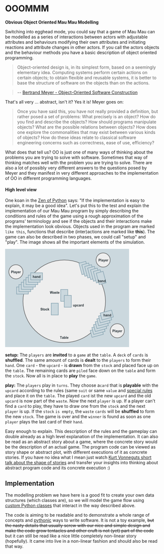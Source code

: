 # OOOMMM

**Obvious Object Oriented Mau Mau Modelling**

Switching into egghead mode, you could say that a game of Mau Mau can be modelled as a series of interactions between actors with adjustable attributes and behaviours modifying their own attributes and initiating reactions and attribute changes in other actors. If you call the actors objects and the behaviour methods you have a basic description of object oriented programming.

> Object-oriented design is, in its simplest form, based on a seemingly elementary idea. Computing systems perform certain actions on certain objects; to obtain flexible and reusable systems, it is better to base the structure of software on the objects than on the actions. 

> -- [Bertrand Meyer - Object-Oriented Software Construction](http://www.win.tue.nl/~wstomv/quotes/meyer.pdf) 

That's all very ... abstract, isn't it? Yes it is! Meyer goes on:

> Once you have said this, you have not really provided a definition, but rather posed a set of problems: What precisely is an object? How do you find and describe the objects? How should programs manipulate objects? What are the possible relations between objects? How does one explore the commonalities that may exist between various kinds of objects? How do these ideas relate to classical software engineering concerns such as correctness, ease of use, efficiency?

What does that tell us? OO is just one of many ways of thinking about the problems you are trying to solve with software. Sometimes that way of thinking matches well with the problem you are trying to solve. There are also a lot of possibly very different answers to the questions posed by Meyer and they manifest in very different approaches to the implementation of OO in different programming languages.

#### High level view

One koan in the [Zen of Python](https://www.python.org/dev/peps/pep-0020/) says: "If the implementation is easy to explain, it may be a good idea". Let's put this to the test and explain the implementation of our Mau Mau program by simply describing the conditions and rules of the game using a rough approximation of the programs' terminology and see if the objects and their interactions make the implementation look obvious. Objects used in the program are marked `like this`, functions that describe (inter)actions are marked like **this**). The game can also be described in two phases, we could call "setup" and "play". The image shows all the important elements of the simulation.

![overview](../_static/overview.png)

**setup:** The `players` are **invited** to a `game` at the `table`. A `deck` of `cards` is **shuffled**. The same amount of cards is **dealt** to the `players` to form their `hand`. One `card` - the `upcard` - is **drawn** from the `stock` and placed face up on the `table`. The remaining cards are `piled` face down on the `table` and form the `stock`. Now all is in place to **play** the `game`. 

**play:** The `players` play in `turns`. They choose a`card` that is **playable** with the `upcard` according to the rules (same `suit` or same `value` and [special rules](../user-guide/rules.md#special-rules) and place it on the `table`. The played `card` ist the new  `upcard` and the old `upcard` is now part of the `waste`. Now the next `player` is up. If a player can't find a `card` to play, they have to draw one from the `stock` and the next `player` is up. If the `stock` `is empty`, the `waste` `cards` will be **shuffled** to form the new `stock`. The game is over and the `winner` is found as soon as one `player` plays the last card of their `hand`.

Easy enough to explain. This description of the rules and the gameplay can double already as a high level explanation of the implementation. It can also be read as an abstract story about a game, where the concrete story would be the description of an actual game. The program code can be viewed as story shape or abstract plot, with different executions of it as concrete stories. If you have no idea what I mean just watch [Kurt Vonneguts short talk about the shape of stories](https://www.youtube.com/watch?v=oP3c1h8v2ZQ) and transfer your insights into thinking about abstract program code and its concrete execution :)

## Implementation

The modelling problem we have here is a good fit to create your own data structures (which classes are), so we will model the game flow using [custom Python classes](https://docs.python.org/3/tutorial/classes.html#classes) that interact in the way described above.

The code is aiming to be readable and to demonstrate a whole range of concepts and [pythonic](https://gist.github.com/JeffPaine/6213790) ways to write software. It is not a toy example, ~~but the nasty details that usually screw with our nice and simple design and make the code grow tentacles and other cruft is not (yet) part of the code~~ but it can still be read like a nice little completely non-linear story (hopefully). It came into live in a non-linear fashion and should also be read that way.

